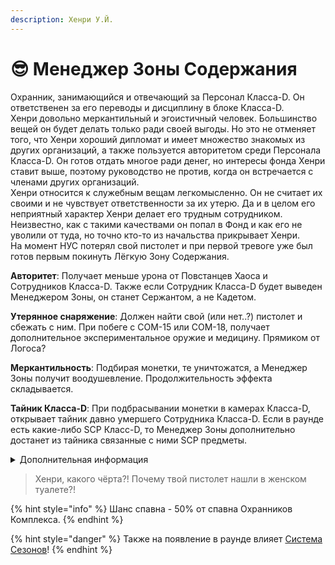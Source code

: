 ```yaml
---
description: Хенри У.Й.
---
```


# 😎 Менеджер Зоны Содержания

Охранник, занимающийся и отвечающий за Персонал Класса-D. Он ответственен за его переводы и дисциплину в блоке Класса-D.\
Хенри довольно меркантильный и эгоистичный человек. Большинство вещей он будет делать только ради своей выгоды. Но это не отменяет того, что Хенри хороший дипломат и имеет множество знакомых из других организаций, а также пользуется авторитетом среди Персонала Класса-D. Он готов отдать многое ради денег, но интересы фонда Хенри ставит выше, поэтому руководство не против, когда он встречается с членами других организаций.\
Хенри относится к служебным вещам легкомысленно. Он не считает их своими и не чувствует ответственности за их утерю. Да и в целом его неприятный характер Хенри делает его трудным сотрудником. Неизвестно, как с такими качествами он попал в Фонд и как его не уволили от туда, но точно кто-то из начальства прикрывает Хенри.\
На момент НУС потерял свой пистолет и при первой тревоге уже был готов первым покинуть Лёгкую Зону Содержания.

**Авторитет**: Получает меньше урона от Повстанцев Хаоса и Сотрудников Класса-D. Также если Сотрудник Класса-D будет выведен Менеджером Зоны, он станет Сержантом, а не Кадетом.

**Утерянное снаряжение**: Должен найти свой (или нет..?) пистолет и сбежать с ним. При побеге с COM-15 или COM-18, получает дополнительное экспериментальное оружие и медицину. Прямиком от Логоса?

**Меркантильность**: Подбирая монетки, те уничтожатся, а Менеджер Зоны получит воодушевление. Продолжительность эффекта складывается.

**Тайник Класса-D**: При подбрасывании монетки в камерах Класса-D, открывает тайник давно умершего Сотрудника Класса-D. Если в раунде есть какие-либо SCP Класс-D, то Менеджер Зоны дополнительно достанет из тайника связанные с ними SCP предметы.

<details>

<summary>Дополнительная информация</summary>

* **Класс**: Охранник Комплекса
* **Оружие**: Потерял
* **Уровень доступа**: Карта Менеджера Зон Содержания
* **Броня**: Лёгкая броня
* **Особое снаряжение**: Отсутствует

</details>

> Хенри, какого чёрта?! Почему твой пистолет нашли в женском туалете?!

{% hint style="info" %}
Шанс спавна - 50% от спавна Охранников Комплекса.
{% endhint %}

{% hint style="danger" %}
Также на появление в раунде влияет [Система Сезонов](../../server-systems/seasons-system/)!
{% endhint %}
